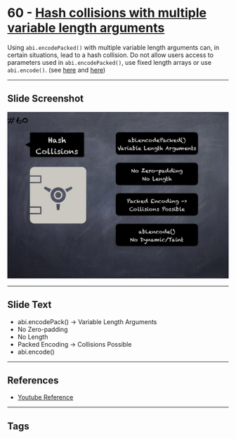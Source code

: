 # 60 - [Hash collisions with multiple variable length arguments](Hash%20collisions%20with%20multiple%20variable%20length%20arguments.md)
Using `abi.encodePacked()` with multiple variable length arguments can, in certain situations, lead to a hash collision. Do not allow users access to parameters used in `abi.encodePacked()`, use fixed length arrays or use `abi.encode()`. (see [here](https://swcregistry.io/docs/SWC-133) and [here](https://docs.soliditylang.org/en/v0.5.3/abi-spec.html#non-standard-packed-mode))

___
## Slide Screenshot
![060.jpg](../../images/4.%20Pitfalls%20and%20Best%20Practices%20101/060.jpg)
___
## Slide Text
- abi.encodePack() -> Variable Length Arguments
- No Zero-padding
- No Length
- Packed Encoding -> Collisions Possible
- abi.encode()
___
## References
- [Youtube Reference](https://youtu.be/YVewx1xVROE?t=1732)
___
## Tags